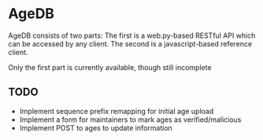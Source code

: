 AgeDB
=====
AgeDB consists of two parts: The first is a web.py-based RESTful API which can be accessed by any client. The second is a javascript-based reference client.

Only the first part is currently available, though still incomplete

TODO
----
* Implement sequence prefix remapping for initial age upload
* Implement a form for maintainers to mark ages as verified/malicious
* Implement POST to ages to update information
 
